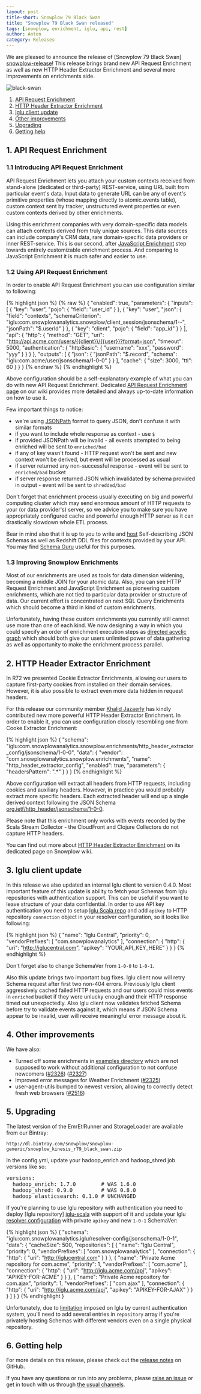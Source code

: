 ```yaml
---
layout: post
title-short: Snowplow 79 Black Swan
title: "Snowplow 79 Black Swan released"
tags: [snowplow, enrichment, iglu, api, rest]
author: Anton
category: Releases
---
```



We are pleased to announce the release of [Snowplow 79 Black Swan] [snowplow-release]! This release brings brand new API Request Enrichment as well as new HTTP Header Extractor Enrichment and several more improvements on enrichments side.

![black-swan][black-swan]

1. [API Request Enrichment](/blog/2016/04/xx/snowplow-r79-black-swan-released#requestEnrichment)
2. [HTTP Header Extractor Enrichment](/blog/2016/04/xx/snowplow-r79-black-swan-released#headerEnrichment)
3. [Iglu client update](/blog/2016/04/xx/snowplow-r79-black-swan-released#igluClient)
4. [Other improvements](/blog/2016/04/xx/snowplow-r79-black-swan-released#other)
5. [Upgrading](/blog/2016/04/xx/snowplow-r79-black-swan-released#upgrading)
6. [Getting help](/blog/2016/04/xx/snowplow-r79-black-swan-released#help)

<!--more-->

<h2 id="requestEnrichment">1. API Request Enrichment</h2>

<h3> 1.1 Introducing API Request Enrichment</h3>

API Request Enrichment lets you attach your custom contexts received from stand-alone (dedicated or third-party) REST-service, using URL built from particular event's data.
Input data to generate URL can be any of event's primitive properties (whose mapping directly to atomic.events table), custom context sent by tracker, unstructured event properties or even custom contexts derived by other enrichments.

Using this enrichment companies with very domain-specific data models can attach contexts derived from truly unique sources.
This data sources can include company's CRM data, rare domain-specific data providers or inner REST-service.
This is our second, after [JavaScript Enrichment][js-enrichment] step towards entirely customizable enrichment process.
And comparing to JavaScript Enrichment it is much safer and easier to use.

<h3> 1.2 Using API Request Enrichment</h3>

In order to enable API Request Enrichment you can use configuration similar to following:

{% highlight json %}
{% raw %}
{
  "enabled": true,
  "parameters": {
    "inputs": [
      {
        "key": "user",
        "pojo": {
          "field": "user_id"
        }
      },
      {
        "key": "user",
        "json": {
          "field": "contexts",
          "schemaCriterion": "iglu:com.snowplowanalytics.snowplow/client_session/jsonschema/1-*-*",
          "jsonPath": "$.userId"
        }
      },
      {
        "key": "client",
        "pojo": {
          "field": "app_id"
        }
      }
    ],
    "api": {
      "http": {
        "method": "GET",
        "uri": "http://api.acme.com/users/{{client}}/{{user}}?format=json",
        "timeout": 5000,
        "authentication": {
          "httpBasic": {
            "username": "xxx",
            "password": "yyy"
          }
        }
      }
    },
    "outputs": [ {
      "json": {
        "jsonPath": "$.record",
        "schema": "iglu:com.acme/user/jsonschema/1-0-0"
      }
    } ],
    "cache": {
      "size": 3000,
      "ttl": 60
    }
  }
}
{% endraw %}
{% endhighlight %}

Above configuration should be a self-explanatory example of what you can do with new API Request Enrichment.
Dedicated [API Request Enrichment page][api-enrichment] on our wiki provides more detailed and always up-to-date information on how to use it.

Few important things to notice:

* we're using [JSONPath][jsonpath] format to query JSON, don't confuse it with similar formats
* if you want to include whole response as context - use `$`
* if provided JSONPath will be invalid - all events attempted to being enriched will be sent to `enriched/bad`
* if any of key wasn't found - HTTP request won't be sent and new context won't be derived, but event will be processed as usual
* if server returned any non-successful response - event will be sent to `enriched/bad` bucket
* if server response returned JSON which invalidated by schema provided in output - event will be sent to `shredded/bad`

Don't forget that enrichment process usually executing on big and powerful computing cluster which may send enormous amount of HTTP requests to your (or data provider's) server, so we advice you to make sure you have appropriately configured cache and powerful enough HTTP server as it can drastically slowdown whole ETL process.

Bear in mind also that it is up to you to write and [host][iglu-setup] Self-describing JSON Schemas as well as Redshift DDL files for contexts provided by your API.
You may find [Schema Guru][schema-guru] useful for this purposes.

<h3> 1.3 Improving Snowplow Enrichments </h3>

Most of our enrichments are used as tools for data dimension widening, becoming a middle JOIN for your atomic data.
Also, you can see HTTP Request Enrichment and JavaScript Enrichment as pioneering custom enrichments, which are not tied to particular data provider or structure of data.
Our current effort is concentrated on next SQL Query Enrichments which should become a third in kind of custom enrichments.

Unfortunately, having these custom enrichments you currently still cannot use more than one of each kind.
We now designing a way in which you could specify an order of enrichment execution steps as [directed acyclic graph][DAG] which should both give our users unlimited power of data gathering as well as opportunity to make the enrichment process parallel.

<h2 id="headerEnrichment">2. HTTP Header Extractor Enrichment</h2>

In R72 we presented Cookie Extractor Enrichments, allowing our users to capture first-party cookies from installed on their domain services.
However, it is also possible to extract even more data hidden in request headers.

For this release our community member [Khalid Jazaerly][khalid] has kindly contributed new more powerful HTTP Header Extractor Enrichment.
In order to enable it, you can use configuration closely resembling one from Cooke Extractor Enrichment:

{% highlight json %}
{
	"schema": "iglu:com.snowplowanalytics.snowplow.enrichments/http_header_extractor_config/jsonschema/1-0-0",
	"data": {
		"vendor": "com.snowplowanalytics.snowplow.enrichments",
		"name": "http_header_extractor_config",
		"enabled": true,
		"parameters": {
			"headersPattern": ".*"
		}
	}
}
{% endhighlight %}


Above configuration will extract all headers from HTTP requests, including cookies and auxiliary headers.
However, in practice you would probably extract more specific headers.
Each extracted header will end up a single derived context following the JSON Schema [org.ietf/http_header/jsonschema/1-0-0][header-schema].

Please note that this enrichment only works with events recorded by the Scala Stream Collector - the CloudFront and Clojure Collectors do not capture HTTP headers.

You can find out more about [HTTP Header Extractor Enrichment][hhe-enrichment] on its dedicated page on Snowplow wiki.

<h2 id="igluClient">3. Iglu client update</h2>

In this release we also updated an internal Iglu client to version 0.4.0.
Most important feature of this update is ability to fetch your Schemas from Iglu repositories with authentication support. This can be useful if you want to leave structure of your data confidential.
In order to use API key authentication you need to setup [Iglu Scala repo][iglu-scala] and add `apikey` to HTTP repository `connection` object in your resolver configuration, so it looks like following:

{% highlight json %}
{
	"name": "Iglu Central",
	"priority": 0,
	"vendorPrefixes": [ "com.snowplowanalytics" ],
	"connection": {
		"http": {
			"uri": "http://iglucentral.com",
			"apikey": "YOUR_API_KEY_HERE"
		}
	}
}
{% endhighlight %}

Don't forget also to change SchemaVer from `1-0-0` to `1-0-1`.

Also this update brings two important bug fixes.
Iglu client now will retry Schema request after first two non-404 errors.
Previously Iglu client aggressively cached failed HTTP requests and our users could miss events in `enriched` bucket if they were unlucky enough and their HTTP response timed out unexpectedly.
Also Iglu client now validates fetched Schema before try to validate events against it, which means if JSON Schema appear to be invalid, user will receive meaningful error message about it.

<h2 id="other">4. Other improvements</h2>

We have also:

* Turned off some enrichments in [examples directory][enrichment-configs] which are not supposed to work without additional configuration to not confuse newcomers ([#2326][issue-2326])  ([#2327][issue-2327])
* Improved error messages for Weather Enrichment ([#2325][issue-2325])
* user-agent-utils bumped to newest version, allowing to correctly detect fresh web browsers ([#2516][issue-2516])

<h2 id="upgrading">5. Upgrading</h2>

The latest version of the EmrEtlRunner and StorageLoader are available from our Bintray:

```
http://dl.bintray.com/snowplow/snowplow-generic/snowplow_kinesis_r79_black_swan.zip
```

In the config.yml, update your hadoop_enrich and hadoop_shred job versions like so:

<pre>
versions:
  hadoop_enrich: 1.7.0        # WAS 1.6.0
  hadoop_shred: 0.9.0         # WAS 0.8.0
  hadoop_elasticsearch: 0.1.0 # UNCHANGED
</pre>

If you're planning to use Iglu repository with authentication you need to deploy [Iglu repository] [iglu-scala] with support of it and update your Iglu [resolver configuration][new-resolver-conf] with private `apikey` and new `1-0-1` SchemaVer:

{% highlight json %}
{
  "schema": "iglu:com.snowplowanalytics.iglu/resolver-config/jsonschema/1-0-1",
  "data": {
    "cacheSize": 500,
    "repositories": [
      {
        "name": "Iglu Central",
        "priority": 0,
        "vendorPrefixes": [ "com.snowplowanalytics" ],
        "connection": {
          "http": {
            "uri": "http://iglucentral.com"
          }
        }
      },
      {
        "name": "Private Acme repository for com.acme",
        "priority": 1,
        "vendorPrefixes": [ "com.acme" ],
        "connection": {
          "http": {
            "uri": "http://iglu.acme.com/api",
            "apikey": "APIKEY-FOR-ACME"
          }
        }
      },
      {
        "name": "Private Acme repository for com.ajax",
        "priority": 1,
        "vendorPrefixes": [ "com.ajax" ],
        "connection": {
          "http": {
            "uri": "http://iglu.acme.com/api",
            "apikey": "APIKEY-FOR-AJAX"
          }
        }
      }
    ]
  }
}
{% endhighlight }

Unfortunately, due to [limitation][issue-124] imposed on Iglu by current authentication system, you'll need to add several entries in `repository` array if you're privately hosting Schemas with different vendors even on a single physical repository.

<h2 id="help">6. Getting help</h2>

For more details on this release, please check out the [release notes][snowplow-release] on GitHub.

If you have any questions or run into any problems, please [raise an issue][issues] or get in touch with us through [the usual channels][talk-to-us].

[black-swan]: /assets/img/blog/2016/04/black-swan.jpg

[js-enrichment]: https://github.com/snowplow/snowplow/wiki/JavaScript-script-enrichment
[header-schema]: https://github.com/snowplow/iglu-central/blob/master/schemas/org.ietf/http_header/jsonschema/1-0-0
[hhe-enrichment]: https://github.com/snowplow/snowplow/wiki/HTTP-header-extractor-enrichment
[jsonpath]: http://goessner.net/articles/JsonPath/
[khalid]: https://github.com/khalidjaz
[schema-guru]: https://github.com/snowplow/schema-guru
[api-enrichment]: https://github.com/snowplow/snowplow/wiki/API-Request-enrichment
[iglu-setup]: https://github.com/snowplow/iglu/wiki/Setting-up-an-Iglu-repository
[iglu-auth]: https://github.com/snowplow/iglu/wiki/API-authentication
[iglu-scala]:  https://github.com/snowplow/iglu/wiki/Scala-repo
[new-resolver-conf]: https://github.com/snowplow/iglu-central/blob/master/schemas/com.snowplowanalytics.iglu/resolver-config/jsonschema/1-0-1
[DAG]: https://en.wikipedia.org/wiki/Directed_acyclic_graph

[enrichment-configs]: https://github.com/snowplow/snowplow/tree/master/3-enrich/config/enrichments
[issue-124]: https://github.com/snowplow/iglu/issues/124
[issue-2325]: https://github.com/snowplow/snowplow/issues/2325
[issue-2326]: https://github.com/snowplow/snowplow/issues/2326
[issue-2327]: https://github.com/snowplow/snowplow/issues/2327
[issue-2516]: https://github.com/snowplow/snowplow/issues/2516

[snowplow-release]: https://github.com/snowplow/snowplow/releases/r79-black-swan
[wiki]: https://github.com/snowplow/snowplow/wiki
[issues]: https://github.com/snowplow/snowplow/issues
[talk-to-us]: https://github.com/snowplow/snowplow/wiki/Talk-to-us
[changelog]: https://github.com/snowplow/snowplow/blob/master/CHANGELOG
